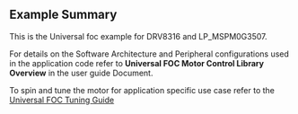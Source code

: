## Example Summary

This is the Universal foc example for DRV8316 and LP_MSPM0G3507.

For details on the Software Architecture and Peripheral configurations used in the application code refer to **Universal FOC Motor Control Library Overview** in the user guide Document.

To spin and tune the motor for application specific use case refer to the [Universal FOC Tuning Guide](https://www.ti.com/lit/pdf/SLAU958)